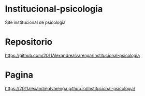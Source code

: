 # Institucional-psicologia
Site institucional de psicologia

# Repositorio
https://github.com/2011Alexandrealvarenga/Institucional-psicologia

# Pagina
https://2011alexandrealvarenga.github.io/Institucional-psicologia/